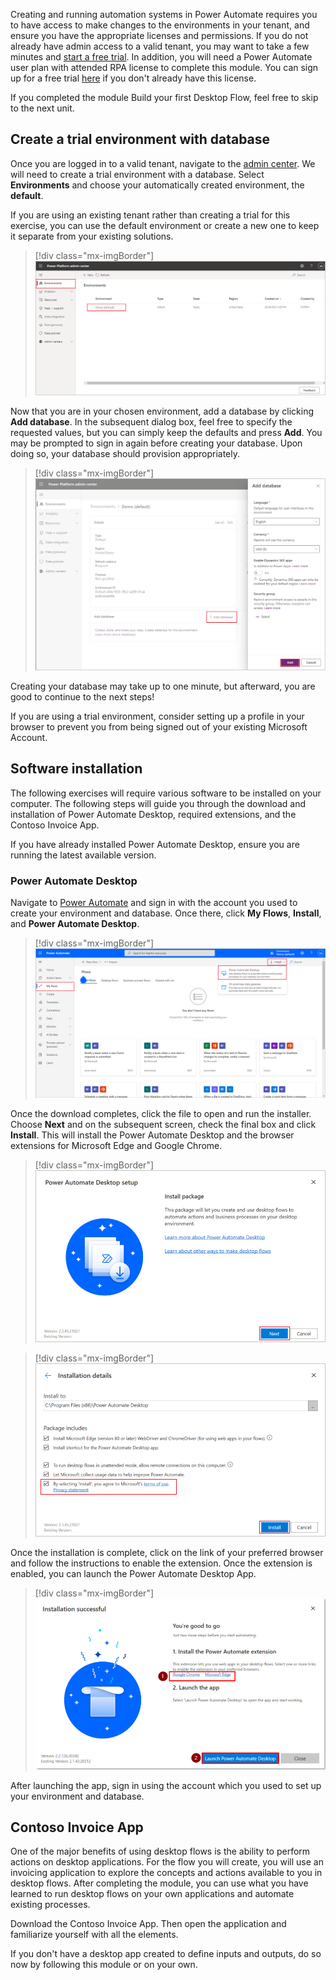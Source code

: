 Creating and running automation systems in Power Automate requires you to have access to make changes to the environments in your tenant, and ensure you have the appropriate licenses and permissions. If you do not already have admin access to a valid tenant, you may want to take a few minutes and [start a free trial](https://www.microsoft.com/microsoft-365/enterprise/office-365-e3?activetab=pivot%3aoverviewtab&azure-portal=true). In addition, you will need a Power Automate user plan with attended RPA license to complete this module. You can sign up for a free trial [here](https://flow.microsoft.com/pricing/?azure-portal=true) if you don't already have this license.

If you completed the module Build your first Desktop Flow, feel free to skip to the next unit.

## Create a trial environment with database

Once you are logged in to a valid tenant, navigate to the [admin center](https://admin.powerplatform.microsoft.com/environments/?azure-portal=true). We will need to create a trial environment with a database. Select **Environments** and choose your automatically created environment, the **default**.

If you are using an existing tenant rather than creating a trial for this exercise, you can use the default environment or create a new one to keep it separate from your existing solutions.

> [!div class="mx-imgBorder"]
> [![Screenshot of Power Platform admin center with the Environments page selected.](../media/1-environments.png)](../media/1-environments.png#lightbox)

Now that you are in your chosen environment, add a database by clicking **Add database**. In the subsequent dialog box, feel free to specify the requested values, but you can simply keep the defaults and press **Add**. You may be prompted to sign in again before creating your database. Upon doing so, your database should provision appropriately.

> [!div class="mx-imgBorder"]
> [![Screenshot of the Power Platform admin center Add database dialog.](../media/2-database.png)](../media/2-database.png#lightbox)

Creating your database may take up to one minute, but afterward, you are good to continue to the next steps!

If you are using a trial environment, consider setting up a profile in your browser to prevent you from being signed out of your existing Microsoft Account.

## Software installation

The following exercises will require various software to be installed on your computer. The following steps will guide you through the download and installation of Power Automate Desktop, required extensions, and the Contoso Invoice App.

If you have already installed Power Automate Desktop, ensure you are running the latest available version.

### Power Automate Desktop

Navigate to [Power Automate](https://flow.microsoft.com/?azure-portal=true) and sign in with the account you used to create your environment and database. Once there, click **My Flows**, **Install**, and **Power Automate Desktop**.

> [!div class="mx-imgBorder"]
> [![Screenshot of Power Automate with the Install button expanded and Power Automate Desktop highlighted.](../media/3-install-power-automate-desktop.png)](../media/3-install-power-automate-desktop.png#lightbox)

Once the download completes, click the file to open and run the installer. Choose **Next** and on the subsequent screen, check the final box and click **Install**. This will install the Power Automate Desktop and the browser extensions for Microsoft Edge and Google Chrome.

> [!div class="mx-imgBorder"]
> [![Screenshot of the Power Automate Desktop setup window.](../media/4-installer-1.png)](../media/4-installer-1.png#lightbox)

> [!div class="mx-imgBorder"]
> [![Screenshot of the Power Automate Desktop Installation details.](../media/5-installer-2.png)](../media/5-installer-2.png#lightbox)

Once the installation is complete, click on the link of your preferred browser and follow the instructions to enable the extension. Once the extension is enabled, you can launch the Power Automate Desktop App.

> [!div class="mx-imgBorder"]
> [![Screenshot of the Power Automate Desktop Installation successful message.](../media/6-installer-3.png)](../media/6-installer-3.png#lightbox)

After launching the app, sign in using the account which you used to set up your environment and database.

## Contoso Invoice App

One of the major benefits of using desktop flows is the ability to perform actions on desktop applications. For the flow you will create, you will use an invoicing application to explore the concepts and actions available to you in desktop flows. After completing the module, you can use what you have learned to run desktop flows on your own applications and automate existing processes.

Download the Contoso Invoice App. Then open the application and familiarize yourself with all the elements.

If you don't have a desktop app created to define inputs and outputs, do so now by following this module or on your own.
